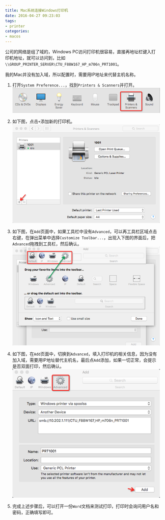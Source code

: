```yaml
---
title: Mac系统连接Windows打印机
date: 2016-04-27 09:23:03
tags:
- printer
categories:
- macos
---
```


公司的网络是组了域的，Windows PC访问打印机很容易，直接再地址栏键入打印机地址，就可以访问到，比如`\\GROUP_PRINTER_SERVER\CTU_F88W167_HP_m706n_PRT1001`。

我的Mac并没有加入域，所以配置时，需要用IP地址来代替主机名称。

1. 打开`System Preference...`，找到`Printers & Scanners`并打开。
![image](/assets/images/macosx-printer-0.png)

2. 如下图，点击`+`添加新的打印机。
![image](/assets/images/macosx-printer-1.png)

3. 如下图，在`Add`页面中，如果工具栏中没有`Advanced`，可以再工具栏区域点击右键，在弹出菜单中选择`Customize Toolbar...`，出现入下图的界面后，把`Advanced`拖拽到工具栏，然后确认。
![image](/assets/images/macosx-printer-2.png)

4. 如下图，在`Add`页面中，切换到`Advanced`，填入打印机的相关信息，因为没有加入域，需要用IP地址替代主机名，最后点`Add`添加，如果一切正常，会提示是否双面打印，然后确认。
![image](/assets/images/macosx-printer-3.png)

5. 完成上述步骤后，可以打开一份`Word`文档来测试打印，打印时会询问用户名和密码，正确填写即可。
